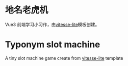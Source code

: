 # 地名老虎机

Vue3 前端学习小习作，由[vitesse-lite](https://github.com/antfu/vitesse-lite)模板创建。

# Typonym slot machine

A tiny slot machine game create from [vitesse-lite](https://github.com/antfu/vitesse-lite) template
